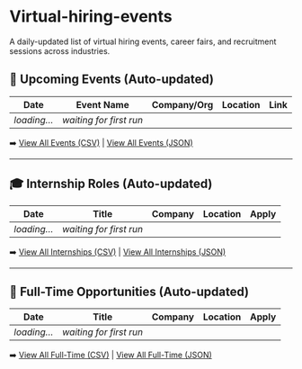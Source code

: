 # Virtual-hiring-events
A daily-updated list of virtual hiring events, career fairs, and recruitment sessions across industries.
## 📅 Upcoming Events (Auto-updated)

| Date | Event Name | Company/Org | Location | Link |
|------|------------|-------------|----------|------|
| _loading…_ | _waiting for first run_ | | | |

➡️ [View All Events (CSV)](data/events.csv) | [View All Events (JSON)](data/events.json)

---

## 🎓 Internship Roles (Auto-updated)

| Date | Title | Company | Location | Apply |
|------|-------|---------|----------|-------|
| _loading…_ | _waiting for first run_ | | | |

➡️ [View All Internships (CSV)](data/internships.csv) | [View All Internships (JSON)](data/internships.json)

---

## 🏢 Full-Time Opportunities (Auto-updated)

| Date | Title | Company | Location | Apply |
|------|-------|---------|----------|-------|
| _loading…_ | _waiting for first run_ | | | |

➡️ [View All Full-Time (CSV)](data/fulltime.csv) | [View All Full-Time (JSON)](data/fulltime.json)
